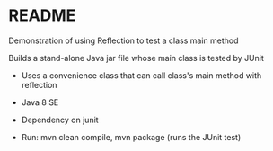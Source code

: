 # README

Demonstration of using Reflection to test a class main method

Builds a stand-alone Java jar file whose main class is tested by JUnit 

* Uses a convenience class that can call class's main method with reflection 

* Java 8 SE

* Dependency on junit

* Run: mvn clean compile, mvn package (runs the JUnit test)

